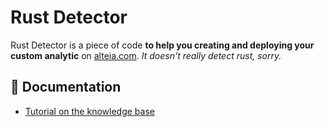 # Rust Detector

Rust Detector is a piece of code **to help you creating and deploying your custom analytic** on [alteia.com](https://app.alteia.com).
*It doesn't really detect rust, sorry.*

## 📕 Documentation

- [Tutorial on the knowledge base](https://help.alteia.com/en_US/development-and-integration/custom-analytics)

